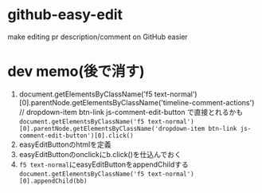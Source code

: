 # github-easy-edit
make editing pr description/comment on GitHub easier

# dev memo(後で消す)
1. document.getElementsByClassName('f5 text-normal')[0].parentNode.getElementsByClassName('timeline-comment-actions') // dropdown-item btn-link js-comment-edit-button で直接とれるかも
`document.getElementsByClassName('f5 text-normal')[0].parentNode.getElementsByClassName('dropdown-item btn-link js-comment-edit-button')[0].click()`
1. easyEditButtonのhtmlを定義
1. easyEditButtonのonclickにb.click()を仕込んでおく
1. `f5 text-normal`にeasyEditButtonをappendChildする
    `document.getElementsByClassName('f5 text-normal')[0].appendChild(bb)`
